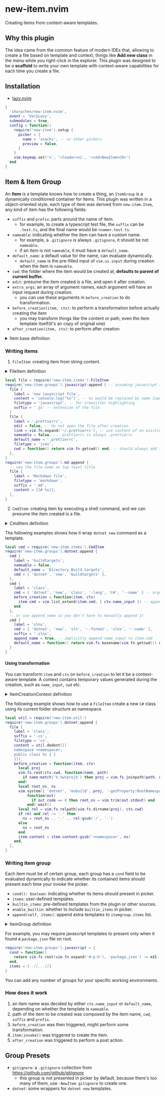 # new-item.nvim

Creating items from context-aware templates.

## Why this plugin

The idea came from the common feature of modern IDEs that, allowing to create a file based on template and context, things like **Add new class** in the menu while you right-click in the explorer.
This plugin was designed to be a **scaffold** to write your own template with context-aware capabilities for each time you create a file.

## Installation

- [lazy.nvim](https://github.com/folke/lazy.nvim)

```lua
{
  'sharpchen/new-item.nvim',
  event = 'VeryLazy',
  submodules = true,
  config = function()
    require('new-item').setup {
      picker = {
        name = 'snacks', -- or other pickers
        preview = false,
      }
    }
    vim.keymap.set('n', '<leader>ni', '<cmd>NewItem<CR>')
  end
}
```

## Item & Item Group

An **Item** is a template knows how to create a thing, an `ItemGroup` is a dynamically conditioned container for items.
This plugin was written in a object-oriented style, each type of item was derived from `new-item.Item`, any kind of item has the following fields:

- `suffix` and `prefix`: parts around the name of item.
    - for example, to create a typescript test file, the `suffix` can be `.test.ts`, and the final name would be `<name>.test.ts`.
- `nameable`: indicating whether the item can have a custom name.
    - for example, a `.gitignore` is always `.gitignore`, it should be not `nameable`.
    - if an item is not `nameable`, it must have a `default_name`.
- `default_name`: a default value for the name, can evaluate dynamically.
    - `default_name` is the pre-filled input of `vim.ui.input` during creation when the item is `nameable`.
- `cwd`: the folder where the item would be created at, **defaults to parent of current buffer.**
- `edit`: presume the item created is a file, and open it after creation.
- `extra_args`; an array of argument names, each argument will have an input request during creation.
    - you can use these arguments in `before_creation` to do transformation.
- `before_creation(item, ctx)`: to perform a transformation before actually creating the item
    - you may transform things like the content or path, even the item template itself(it's an copy of original one)
- `after_creation(item, ctx)`: to perform after creation

<details>
<summary>Item base definition</summary>

```lua
---@class new-item.Item
---@field label string Name displayed as entry in picker
---@field desc? string Description of the item
---@field invoke? fun(self: self) Activate the creation for this item
---@field cwd? fun(): string Returns which parent folder to create the file, default to parent of current buffer
---@field extra_args? string[] Extra argument names to be specified on creation
---@field before_creation? fun(self: new-item.AnyItem, ctx: new-item.ItemCreationContext)
---@field after_creation? fun(self: new-item.AnyItem, ctx: new-item.ItemCreationContext)
---@field nameable? boolean True if the file item should have a custom name on creation
---@field default_name? string | fun(): string Default name of the item to be created
---@field suffix? string Trailing content of the constructed item name. Can be file extension such as `.lua` or suffix like `.test.ts`
---@field prefix? string Leading content of the constructed item name
```

</details>

### Writing items

1. `FileItem`: creating item from string content.

<details>
<summary>FileItem definition</summary>

```lua
---@class (exact) new-item.FileItem : new-item.Item
---@field filetype? string
---@field content? string
---@field edit? boolean Use :edit to create a buffer with pre-fill content instead of direct creation
---@field link? string | fun(): string Use content from another existing file
---@overload fun(o: new-item.FileItem): new-item.FileItem
```

</details>

```lua
local file = require('new-item.items').FileItem
require('new-item.groups').javascript:append { -- assuming javascript is a existing item group
  file {
    label = 'new javascript file',
    content = 'console.log("%s")', -- %s would be replaced by name input
    filetype = 'javascript', -- for treesitter highlighting
    suffix = '.js' -- extension of the file
  }
  file {
    label = '.prettierrc',
    edit = false, -- do not open the file after creation
    link = vim.fn.expand('~/.prettierrc'), -- use content of an existing file
    nameable = false, -- .prettierrc is always .prettierrc
    default_name = '.prettierrc',
    filetype = 'json',
    cwd = function() return vim.fn.getcwd() end, -- should always add to project root
  },
}
require('new-item.groups').md:append {
  -- use the file name as top level title
  file {
    label = 'Markdown file',
    filetype = 'markdown',
    suffix = '.md',
    content = [[# %s]],
  },
}
```

2. `CmdItem`: creating item by executing a shell command, and we can presume the item created is a file.

<details>
<summary>CmdItem definition</summary>

```lua
---@class (exact) new-item.CmdItem : new-item.Item
---@field cmd string[]
---@field edit? boolean Whether to open the item after creation, default to true
---@field append_name? boolean whether to append ctx.name_input to item.cmd
---@overload fun(o: new-item.CmdItem): new-item.CmdItem
```

</details>

The following examples shows how it wrap `dotnet new` command as a template.

```lua
local cmd = require('new-item.items').CmdItem
require('new-item.groups').dotnet:append {
  cmd {
    label = 'buildtargets',
    nameable = false,
    default_name = 'Directory.Build.targets',
    cmd = { 'dotnet', 'new', 'buildtargets' },
  },
  cmd {
    label = 'class',
    cmd = { 'dotnet', 'new', 'class', '-lang', 'C#', '--name' } -- argument of --name is not given
    before_creation = function(item, ctx)
      item.cmd = vim.list_extend(item.cmd, { ctx.name_input }) -- append name argument
    end
  },
  -- or use append_name so you don't have to manually append it
  cmd {
    label = 'slnx',
    cmd = { 'dotnet', 'new', 'sln', '--format', 'slnx', '--name' },
    suffix = '.slnx',
    append_name = true, -- implicitly append name_input to item.cmd
    default_name = function() return vim.fs.basename(vim.fn.getcwd()) end, -- use root folder name as default
  }
}
```

#### Using transformation

You can transform  `item` and `ctx` on `before_creation` to let it be a context-aware template.
A context contains temporary values generated during the creation, such as `name_input`, `cwd` etc.

<details>
<summary>ItemCreationContext definition</summary>

```lua
---@class new-item.ItemCreationContext
---@field name_input? string name specified from vim.ui.input
---@field args? table<string, string> args input from vim.ui.input
---@field path? string path of the item to be created
---@field cwd? string the folder where the item would be created at
```

</details>

The following example shows how to use a `FileItem` create a new `C#` class using its current folder structure as namespace.

```lua
local util = require('new-item.util')
require('new-item.groups').dotnet:append {
  file {
    label = 'class',
    suffix = '.cs',
    filetype = 'cs',
    content = util.dedent([[
    namespace <namespace>;
    public class %s { }
    ]]),
    before_creation = function(item, ctx)
      local proj
      vim.fs.root(ctx.cwd, function(name, path)
        if name:match('%.%w+proj$') then proj = vim.fs.joinpath(path, name) end
      end)
      local root_ns, ns
      vim.system({ 'dotnet', 'msbuild', proj, '-getProperty:RootNamespace' }, { text = true },
          function(out)
            if out.code == 0 then root_ns = vim.trim(out.stdout) end
          end):wait()
      local rel = vim.fs.relpath(vim.fs.dirname(proj), ctx.cwd)
      if rel and rel ~= '.' then
        ns = root_ns .. '.' .. rel:gsub('/', '.')
      else
        ns = root_ns
      end
      item.content = item.content:gsub('<namespace>', ns)
    end,
  },
}
```

### Writing item group

Each item must be of certain group, each group has a `cond` field to be evaluated dynamically to indicate whether its contained items should present each time your invoke the picker.

- `cond(): boolean`: indicating whether its items should present in picker.
- `items`: user-defined templates.
- `builtin_items`: pre-defined templates from the plugin or other sources.
- `enable_builtin`: whether to include `builtin_items` in picker.
- `append(self, items)`: append extra templates to `itemgroup.items` list.

<details>
<summary>ItemGroup definition</summary>

```lua
---@class new-item.ItemGroup
---@field name? string
---@field cond? boolean | fun(): boolean
---@field items? new-item.AnyItem[]
---@field enable_builtin? boolean show builtin items
---@field private builtin_items? new-item.AnyItem[]
---@field append? fun(self, items: new-item.AnyItem[]) -- append user defined items
---@field get_items? fun(self): new-item.AnyItem[]
```

</details>

For example, you may require javascript templates to present only when it found a `package.json` file on root.

```lua
require('new-item.groups').javascript = {
  cond = function()
    return vim.fs.root(vim.fn.expand('#:p:h'), 'package.json') ~= nil
  end,
  items = {--[[...]]}
}
```

You can add any number of groups for your specific working environments.

### How does it work

1. an item name was decided by either `ctx.name_input` or `default_name`, depending on whether the template is `nameable`.
2. path of the item to be created was composed by the item name, `cwd`, `suffix` and `prefix`.
3. `before_creation` was then triggered, might perform some transformation.
4. `item:invoke()` was triggered to create the item.
5. `after_creation` was triggered to perform a post action.

## Group Presets

- `gitignore`: a `.gitignore` collection from https://github.com/github/gitignore
    - this group is not presented in picker by default, because there's too many of them, use `:NewItem gitignore` to create one.
- `dotnet`: some wrappers for `dotnet new` templates.
